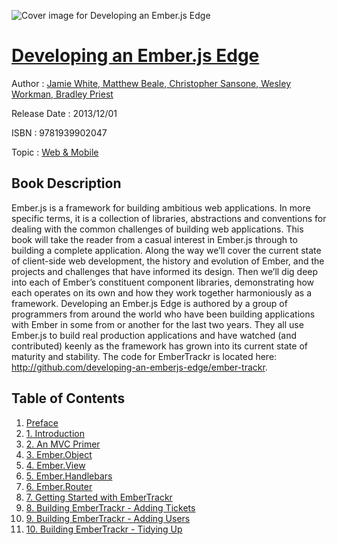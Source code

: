 ![Cover image for Developing an Ember.js Edge](https://imgdetail.ebookreading.net/cover/cover/web_mobile/EB9781939902047.jpg)

[Developing an Ember.js Edge](https://ebookreading.net/view/book/Developing+an+Ember.js+Edge-EB9781939902047_1.html "Developing an Ember.js Edge")
====================================================================================================================

Author : [Jamie White](https://ebookreading.net/search/author/Jamie+White),[ Matthew Beale](https://ebookreading.net/search/author/+Matthew+Beale),[ Christopher Sansone](https://ebookreading.net/search/author/+Christopher+Sansone),[ Wesley Workman](https://ebookreading.net/search/author/+Wesley+Workman),[ Bradley Priest](https://ebookreading.net/search/author/+Bradley+Priest)

Release Date : 2013/12/01

ISBN : 9781939902047

Topic : [Web & Mobile](https://ebookreading.net/search/category/web-mobile)

Book Description
-----------------

Ember.js is a framework for building ambitious web applications. In more specific terms, it is a collection of libraries, abstractions and conventions for dealing with the common challenges of building web applications.
This book will take the reader from a casual interest in Ember.js through to building a complete application. Along the way we’ll cover the current state of client-side web development, the history and evolution of Ember, and the projects and challenges that have informed its design. Then we’ll dig deep into each of Ember’s constituent component libraries, demonstrating how each operates on its own and how they work together harmoniously as a framework.
Developing an Ember.js Edge is authored by a group of programmers from around the world who have been building applications with Ember in some from or another for the last two years. They all use Ember.js to build real production applications and have watched (and contributed) keenly as the framework has grown into its current state of maturity and stability.
The code for EmberTrackr is located here: http://github.com/developing-an-emberjs-edge/ember-trackr.
              
Table of Contents
-----------------

1. [Preface](https://ebookreading.net/view/book/Developing+an+Ember.js+Edge-EB9781939902047_1.html)
1. [1. Introduction](https://ebookreading.net/view/book/Developing+an+Ember.js+Edge-EB9781939902047_2.html)
1. [2. An MVC Primer](https://ebookreading.net/view/book/Developing+an+Ember.js+Edge-EB9781939902047_3.html)
1. [3. Ember.Object](https://ebookreading.net/view/book/Developing+an+Ember.js+Edge-EB9781939902047_4.html)
1. [4. Ember.View](https://ebookreading.net/view/book/Developing+an+Ember.js+Edge-EB9781939902047_5.html)
1. [5. Ember.Handlebars](https://ebookreading.net/view/book/Developing+an+Ember.js+Edge-EB9781939902047_6.html)
1. [6. Ember.Router](https://ebookreading.net/view/book/Developing+an+Ember.js+Edge-EB9781939902047_7.html)
1. [7. Getting Started with EmberTrackr](https://ebookreading.net/view/book/Developing+an+Ember.js+Edge-EB9781939902047_8.html)
1. [8. Building EmberTrackr - Adding Tickets](https://ebookreading.net/view/book/Developing+an+Ember.js+Edge-EB9781939902047_9.html)
1. [9. Building EmberTrackr - Adding Users](https://ebookreading.net/view/book/Developing+an+Ember.js+Edge-EB9781939902047_10.html)
1. [10. Building EmberTrackr - Tidying Up](https://ebookreading.net/view/book/Developing+an+Ember.js+Edge-EB9781939902047_11.html)
